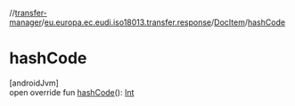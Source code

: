//[transfer-manager](../../../index.md)/[eu.europa.ec.eudi.iso18013.transfer.response](../index.md)/[DocItem](index.md)/[hashCode](hash-code.md)

# hashCode

[androidJvm]\
open override fun [hashCode](hash-code.md)(): [Int](https://kotlinlang.org/api/latest/jvm/stdlib/kotlin/-int/index.html)
